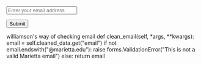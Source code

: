 <input type="text" id="email" placeholder="Enter your email address">

<button onclick="validateEmail()">Submit</button>

<script>
function validateEmail() {
  // Get the value of the input field
  const email = document.getElementById("email").value;

  // Define a regular expression pattern for email validation
  const pattern = /^[^\s@]+@[^\s@]+\.[^\s@]+$/;

  // Test the pattern against the email value
  if (pattern.test(email)) {
    alert("Email is valid!");
  } else {
    alert("Email is not valid!");
  }
}
</script>


williamson's way of checking email
def clean_email(self, *args, **kwargs):
        email = self.cleaned_data.get("email")
        if not email.endswith("@marietta.edu"):
            raise forms.ValidationError("This is not a valid Marietta email")
        else:
            return email
            
           
 
